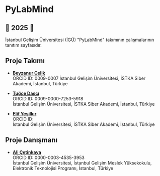 # PyLabMind

## 🚀 2025 🚀

İstanbul Gelişim Üniversitesi (İGÜ) "PyLabMind" takımının çalışmalarının tanıtım sayfasıdır.

## Proje Takımı   
- [**Beyzanur Çelik**](https://github.com/Beyzanurcelikk)    
  ORCID ID: 0009-0007
  İstanbul Gelişim Üniversitesi, İSTKA Siber Akademi, İstanbul, Türkiye  

- [**Tuğçe Daşcı**](https://github.com/tugcedasci)    
  ORCID ID: 0009-0000-7253-5918    
  İstanbul Gelişim Üniversitesi, İSTKA Siber Akademi, İstanbul, Türkiye 

- [**Elif Yeşilkır**](http://github.com/elifyesilkir)     
  ORCID ID:     
  İstanbul Gelişim Üniversitesi, İSTKA Siber Akademi, İstanbul, Türkiye  

## Proje Danışmanı    
- [**Ali Çetinkaya**](https://github.com/acetinkaya)     
  ORCID ID: 0000-0003-4535-3953      
  İstanbul Gelişim Üniversitesi, İstanbul Gelişim Meslek Yüksekokulu, Elektronik Teknolojisi Programı, İstanbul, Türkiye
